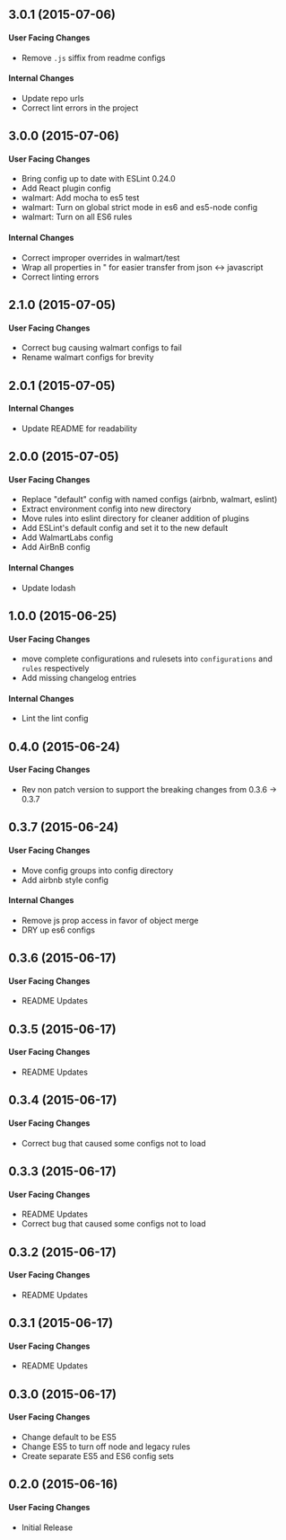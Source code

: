 ## 3.0.1 (2015-07-06)

#### User Facing Changes

* Remove `.js` siffix from readme configs

#### Internal Changes

* Update repo urls
* Correct lint errors in the project

## 3.0.0 (2015-07-06)

#### User Facing Changes

* Bring config up to date with ESLint 0.24.0
* Add React plugin config
* walmart: Add mocha to es5 test
* walmart: Turn on global strict mode in es6 and es5-node config
* walmart: Turn on all ES6 rules

#### Internal Changes

* Correct improper overrides in walmart/test
* Wrap all properties in " for easier transfer from json <-> javascript
* Correct linting errors

## 2.1.0 (2015-07-05)

#### User Facing Changes

* Correct bug causing walmart configs to fail
* Rename walmart configs for brevity

## 2.0.1 (2015-07-05)

#### Internal Changes

* Update README for readability

## 2.0.0 (2015-07-05)

#### User Facing Changes

* Replace "default" config with named configs (airbnb, walmart, eslint)
* Extract environment config into new directory
* Move rules into eslint directory for cleaner addition of plugins
* Add ESLint's default config and set it to the new default
* Add WalmartLabs config
* Add AirBnB config

#### Internal Changes

* Update lodash

## 1.0.0 (2015-06-25)

#### User Facing Changes

* move complete configurations and rulesets into `configurations` and `rules` respectively
* Add missing changelog entries

#### Internal Changes

* Lint the lint config

## 0.4.0 (2015-06-24)

#### User Facing Changes

* Rev non patch version to support the breaking changes from 0.3.6 -> 0.3.7

## 0.3.7 (2015-06-24)

#### User Facing Changes

* Move config groups into config directory
* Add airbnb style config

#### Internal Changes

* Remove js prop access in favor of object merge
* DRY up es6 configs

## 0.3.6 (2015-06-17)

#### User Facing Changes

* README Updates

## 0.3.5 (2015-06-17)

#### User Facing Changes

* README Updates

## 0.3.4 (2015-06-17)

#### User Facing Changes

* Correct bug that caused some configs not to load

## 0.3.3 (2015-06-17)

#### User Facing Changes

* README Updates
* Correct bug that caused some configs not to load

## 0.3.2 (2015-06-17)

#### User Facing Changes

* README Updates

## 0.3.1 (2015-06-17)

#### User Facing Changes

* README Updates

## 0.3.0 (2015-06-17)

#### User Facing Changes

* Change default to be ES5
* Change ES5 to turn off node and legacy rules
* Create separate ES5 and ES6 config sets

## 0.2.0 (2015-06-16)

#### User Facing Changes

* Initial Release
